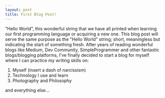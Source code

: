 ```yaml
---
layout: post
title: First Blog Post!
---
```


"Hello World", this wonderful string that we have all printed when learning our first programming language or acquiring a new one.
This blog post will serve the same purpose as the "Hello World" string; short, meaningless but indicating the start of something fresh. After years of reading wonderful blogs 
like Medium, Dev Community, SimpleProgrammer and other fantastic blogs/blogging platforms, I've finally decided to start a blog for myself where I can practice my writing skills on:
1. Myself (insert a dash of narcissism)
2. Technology I use and learn
3. Photography and Philosophy

and everything else...

